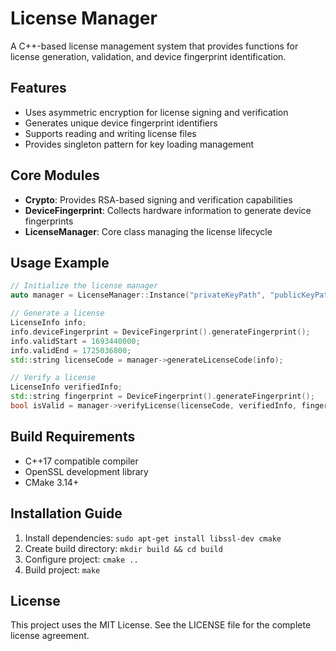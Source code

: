 # License Manager

A C++-based license management system that provides functions for license generation, validation, and device fingerprint identification.

## Features

- Uses asymmetric encryption for license signing and verification
- Generates unique device fingerprint identifiers
- Supports reading and writing license files
- Provides singleton pattern for key loading management

## Core Modules

- **Crypto**: Provides RSA-based signing and verification capabilities
- **DeviceFingerprint**: Collects hardware information to generate device fingerprints
- **LicenseManager**: Core class managing the license lifecycle

## Usage Example

```cpp
// Initialize the license manager
auto manager = LicenseManager::Instance("privateKeyPath", "publicKeyPath");

// Generate a license
LicenseInfo info;
info.deviceFingerprint = DeviceFingerprint().generateFingerprint();
info.validStart = 1693440000;
info.validEnd = 1725036800;
std::string licenseCode = manager->generateLicenseCode(info);

// Verify a license
LicenseInfo verifiedInfo;
std::string fingerprint = DeviceFingerprint().generateFingerprint();
bool isValid = manager->verifyLicense(licenseCode, verifiedInfo, fingerprint);
```

## Build Requirements

- C++17 compatible compiler
- OpenSSL development library
- CMake 3.14+

## Installation Guide

1. Install dependencies: `sudo apt-get install libssl-dev cmake`
2. Create build directory: `mkdir build && cd build`
3. Configure project: `cmake ..`
4. Build project: `make`

## License

This project uses the MIT License. See the LICENSE file for the complete license agreement.